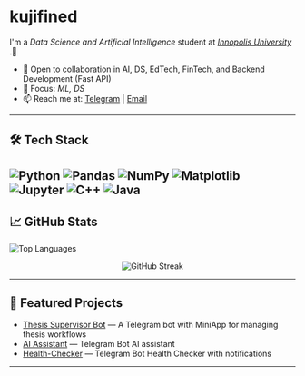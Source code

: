 # kujifined

I'm a _Data Science and Artificial Intelligence_ student at [_Innopolis University_](https://innopolis.university/en/)
.🚀

- 🤝 Open to collaboration in AI, DS, EdTech, FinTech, and Backend Development (Fast API)
- 🌱 Focus: _ML, DS_
- 📫 Reach me at: [Telegram](https://t.me/undefinedkuji) | [Email](mailto:legit.v001@gmail.com)

---

## 🛠️ Tech Stack

![Python](https://img.shields.io/badge/-Python-3776AB?style=flat&logo=python&logoColor=white)
![Pandas](https://img.shields.io/badge/-Pandas-150458?style=flat&logo=pandas&logoColor=white)
![NumPy](https://img.shields.io/badge/-NumPy-013243?style=flat&logo=numpy&logoColor=white)
![Matplotlib](https://img.shields.io/badge/-Matplotlib-11557C?style=flat&logo=matplotlib&logoColor=white)
![Jupyter](https://img.shields.io/badge/-Jupyter-F37626?style=flat&logo=jupyter&logoColor=white)
![C++](https://img.shields.io/badge/-C++-00599C?style=flat&logo=c%2B%2B&logoColor=white)
![Java](https://img.shields.io/badge/-Java-007396?style=flat&logo=java&logoColor=white)
---

## 📈 GitHub Stats

<p align="left">
  <img src="https://github-readme-stats.vercel.app/api/top-langs/?username=kujifined&layout=compact&theme=default" alt="Top Languages" />
</p>

<p align="center">
  <img src="https://streak-stats.demolab.com/?user=kujifined&theme=default" alt="GitHub Streak" />
</p>


---

## 🚀 Featured Projects

- [Thesis Supervisor Bot](https://github.com/CAA-PdzLPn-TVrzhK/Thesis_Supervisor) — A Telegram bot with MiniApp for managing thesis workflows
- [AI Assistant](https://github.com/somepatt/TenderHack) — Telegram Bot AI assistant
- [Health-Checker](https://github.com/kujifined/Telegram-Bot-Health-Checker) — Telegram Bot Health Checker with notifications

---
